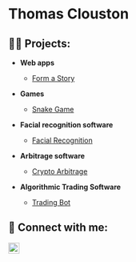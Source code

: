 <h1>Thomas Clouston</h1>

<h2>👨‍💻 Projects:</h2>
 
- <b>Web apps</b>
  - [Form a Story](https://github.com/thomas-clouston/Form-a-Story)
 
- <b>Games</b>
  - [Snake Game](https://github.com/thomas-clouston/Snake-Game)

- <b>Facial recognition software</b>
  - [Facial Recognition](https://github.com/thomas-clouston/Face-Recognition)

- <b>Arbitrage software</b>
  - [Crypto Arbitrage](https://github.com/thomas-clouston/Crypto-Arbitrage)

- <b>Algorithmic Trading Software</b>
  - [Trading Bot](https://github.com/thomas-clouston/Bounce-Range-Trading-Bot)

<h2> 🤳 Connect with me:</h2>

[<img align="left" alt="JoshMadakor | LinkedIn" width="22px" src="https://cdn.jsdelivr.net/npm/simple-icons@v3/icons/linkedin.svg" />][linkedin]

[linkedin]: https://www.linkedin.com/in/thomas-clouston-7b719a239/
